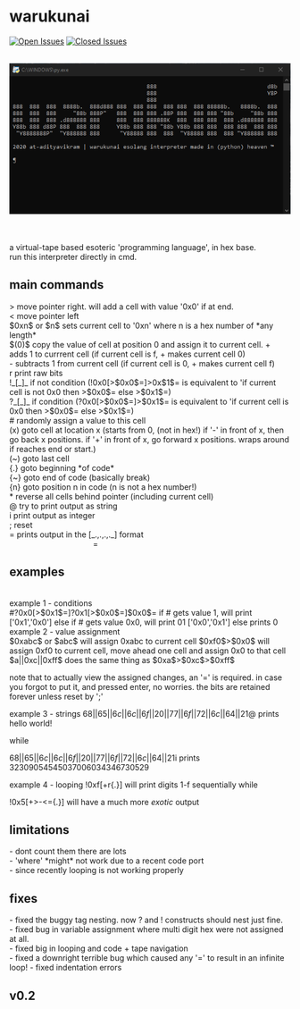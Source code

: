 # warukunai                                                                        
[![Open Issues](https://img.shields.io/github/issues-raw/at-adityavikram/warukunai?style=for-the-badge)](https://www.github.com/at-adityavikram/warukunai/issues)
[![Closed Issues](https://img.shields.io/github/issues-closed-raw/at-adityavikram/warukunai?color=green&style=for-the-badge)](https://www.github.com/at-adityavikram/warukunai/issues)<br><br>
<p align ="center"><img src="intro.png"></p>
<br><br>
a virtual-tape based esoteric 'programming language', in hex base.<br>
run this interpreter directly in cmd.

## main commands
<p>
> move pointer right. will add a cell with value '0x0' if at end.<br>
< move pointer left<br>
$0xn$ or $n$ sets current cell to '0xn' where n is a hex number of *any length*<br>
$(0)$ copy the value of cell at position 0 and assign it to current cell.
+ adds 1 to currrent cell (if current cell is f, + makes current cell 0)<br>
- subtracts 1 from current cell (if current cell is 0, + makes current cell f)<br>
r print raw bits<br>
!_[_]_ if not condition (!0x0[>$0x0$=]>0x$1$= is equivalent to 'if current cell is not 0x0 then >$0x0$= else >$0x1$=)<br>
?_[_]_ if condition (?0x0[>$0x0$=]>$0x1$= is equivalent to 'if current cell is 0x0 then >$0x0$= else >$0x1$=)<br>
# randomly assign a value to this cell<br>
(x) goto cell at location x (starts from 0, (not in hex!) if '-' in front of x, then go back x positions. if '+' in front of x, go forward x positions. wraps around if reaches end or start.)<br>
(~) goto last cell<br>
{.} goto beginning *of code*<br>
{~} goto end of code (basically break)<br>
{n} goto position n in code (n is not a hex number!)<br>
* reverse all cells behind pointer (including current cell)<br>
@ try to print output as string<br>
i print output as integer<br>
; reset<br>
= prints output in the [_.,.,.,._] format<br>
&nbsp;&nbsp;&nbsp;&nbsp;&nbsp;&nbsp;&nbsp;&nbsp;&nbsp;&nbsp;&nbsp;&nbsp;&nbsp;&nbsp;&nbsp;&nbsp;&nbsp;&nbsp;&nbsp;&nbsp;&nbsp;&nbsp;&nbsp;&nbsp;&nbsp;&nbsp;&nbsp;&nbsp;&nbsp;&nbsp;&nbsp;&nbsp;&nbsp;&nbsp;&nbsp;&nbsp;&nbsp;&nbsp;=
</p>

## examples
<br>
example 1 - conditions
<br>
#?0x0[>$0x1$=]?0x1[>$0x0$=]$0x0$=
if # gets value 1, will print ['0x1','0x0'] else if # gets value 0x0, will print 01 ['0x0','0x1']
else prints 0

<br>
example 2 - value assignment
<br>
$0xabc$ or $abc$ will assign 0xabc to current cell
$0xf0$>$0x0$ will assign 0xf0 to current cell, move ahead one cell and assign 0x0 to that cell
$a||0xc||0xff$ does the same thing as $0xa$>$0xc$>$0xff$

note that to actually view the assigned changes, an '=' is required. in case you forgot to put it, and pressed enter, no worries. the bits are retained forever unless reset by ';'

example 3 - strings
$68||65||6c||6c||6f||20||77||6f||72||6c||64||21$@
prints hello world!

while

$68||65||6c||6c||6f||20||77||6f||72||6c||64||21$i
prints 32309054545037006034346730529

example 4 - looping
!0xf[+r{.}]
will print digits 1-f sequentially
while 

!0x5[+>-<={.}]
will have a much more *exotic* output

<h2>limitations</h2>
    - dont count them there are lots<br>
    - 'where' *might* not work due to a recent code port<br>
    - since recently looping is not working properly
<h2>fixes</h2>
    - fixed the buggy tag nesting. now ? and ! constructs should nest just fine.<br>
    - fixed bug in variable assignment where multi digit hex were not assigned at all.<br>
    - fixed big in looping and code + tape navigation<br>
    - fixed a downright terrible bug which caused any '=' to result in an infinite loop!
    - fixed indentation errors
<br><h2>v0.2</h2>
